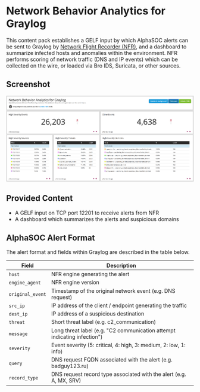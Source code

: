 # Network Behavior Analytics for Graylog

This content pack establishes a GELF input by which AlphaSOC alerts can be sent to Graylog by [Network Flight Recorder (NFR)](https://github.com/alphasoc/nfr), and a dashboard to summarize infected hosts and anomalies within the environment. NFR performs scoring of network traffic (DNS and IP events) which can be collected on the wire, or loaded via Bro IDS, Suricata, or other sources.

## Screenshot

![AlphaSOC dashboard](https://github.com/alphasoc/graylog-alphasoc/blob/master/dashboard.png)

## Provided Content

* A GELF input on TCP port 12201 to receive alerts from NFR
* A dashboard which summarizes the alerts and suspicious domains

## AlphaSOC Alert Format

The alert format and fields within Graylog are described in the table below.

| Field            | Description                                                              |
|------------------|--------------------------------------------------------------------------|
| `host`           | NFR engine generating the alert                                          |
| `engine_agent`   | NFR engine version                                                       |
| `original_event` | Timestamp of the original network event (e.g. DNS request)               |
| `src_ip`         | IP address of the client / endpoint generating the traffic               |
| `dest_ip`        | IP address of a suspicious destination                                   |
| `threat`         | Short threat label (e.g. c2_communication)                               |
| `message`        | Long threat label (e.g. "C2 communication attempt indicating infection") |
| `severity`       | Event severity (5: critical, 4: high, 3: medium, 2: low, 1: info)        |
| `query`          | DNS request FQDN associated with the alert (e.g. badguy123.ru)           |
| `record_type`    | DNS request record type associated with the alert (e.g. A, MX, SRV)      |
